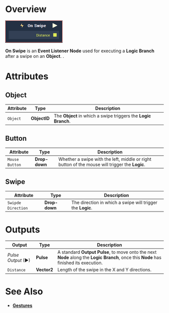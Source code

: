 # Overview

![The On Swipe Node.](../../../.gitbook/assets/node-on-swipe.png)

**On Swipe** is an **Event Listener** **Node** used for executing a **Logic Branch** after a swipe on an **Object**. .

# Attributes

## Object

|Attribute|Type|Description|
|---|---|---|
| `Object` | **ObjectID** | The **Object** in which a swipe triggers the **Logic Branch**. |


## Button

|Attribute|Type|Description|
|---|---|---|
| `Mouse Button` | **Drop-down** | Whether a swipe with the left, middle or right button of the mouse will trigger the **Logic**. |

## Swipe

|Attribute|Type|Description|
|---|---|---|
| `Swipde Direction` | **Drop-down** | The direction in which a swipe will trigger the **Logic**.|

# Outputs

|Output|Type|Description|
|---|---|---|
|*Pulse Output* (►)|**Pulse**|A standard **Output Pulse**, to move onto the next **Node** along the **Logic Branch**, once this **Node** has finished its execution.|
| `Distance` | **Vector2** | Length of the swipe in the X and Y directions.   |

# See Also

* [**Gestures**](README.md)


